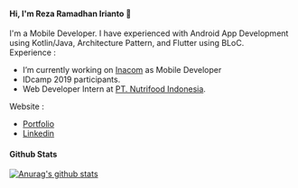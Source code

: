 #### Hi, I'm Reza Ramadhan Irianto 👋

I'm a Mobile Developer. I have experienced with Android App Development using Kotlin/Java, Architecture Pattern, and Flutter using BLoC. <br/>
Experience : 

- I’m currently working on [Inacom](http://inacom.id) as Mobile Developer
- IDcamp 2019 participants.
- Web Developer Intern at [PT. Nutrifood Indonesia](http://nutrifood.co.id).

Website :
- [Portfolio](http://rezaramadhanirianto.github.io)
- [Linkedin](http://https://linkedin.com/in/reza-ramadhan-irianto-36b018182/)

#### Github Stats
[![Anurag's github stats](https://github-readme-stats.vercel.app/api?username=rezaramadhanirianto)](https://github.com/anuraghazra/github-readme-stats)
